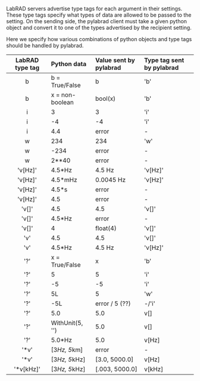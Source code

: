 LabRAD servers advertise type tags for each argument in their settings. These type tags specify what types of data are allowed to be passed to the setting. On the sending side, the pylabrad client must take a given python object and convert it to one of the types advertised by the recipient setting.

Here we specify how various combinations of python objects and type tags should be handled by pylabrad.

| LabRAD type tag | Python data      | Value sent by pylabrad | Type tag sent by pylabrad |
| :--------------:|:-----------------|:-----------------------|:--------------------------|
| b               | b = True/False   | b                      | 'b' |
| b               | x = non-boolean  | bool(x)                | 'b' |
| i               | 3                | 3                      | 'i' |
| i               | -4               | -4                     | 'i' |
| i               | 4.4              | error                  | - |
| w               | 234              | 234                    | 'w' |
| w               | -234             | error                  | - |
| w               | 2**40            | error                  | - |
| 'v[Hz]'         | 4.5*Hz           | 4.5 Hz                 | 'v[Hz]' |
| 'v[Hz]'         | 4.5*mHz          | 0.0045 Hz              | 'v[Hz]' |
| 'v[Hz]'         | 4.5*s            | error                  | - |
| 'v[Hz]'         | 4.5              | error                  | - |
| 'v[]'           | 4.5              | 4.5                    | 'v[]' |
| 'v[]'           | 4.5*Hz           | error                  | - |
| 'v[]'           | 4                | float(4)               | 'v[]' |
| 'v'             | 4.5              | 4.5                    | 'v[]' |
| 'v'             | 4.5*Hz           | 4.5 Hz                 | 'v[Hz]' |
| '?'             | x = True/False   | x                      | 'b' |
| '?'             | 5                | 5                      | 'i' |
| '?'             | -5               | -5                     | 'i' |
| '?'             | 5L               | 5                      | 'w' |
| '?'             | -5L              | error / 5 (??)         | -/'i'   |
| '?'             | 5.0              | 5.0                    | v[] |
| '?'             | WithUnit(5, '')  | 5.0                    | v[] |
| '?'             | 5.0*Hz           | 5.0                    | v[Hz] |
| '*v'            | [3*Hz, 5*km]     | error                  | - |
| '*v'            | [3*Hz, 5*kHz]    | [3.0, 5000.0]          | v[Hz] |
| '*v[kHz]'       |  [3*Hz, 5*kHz]    | [.003, 5000.0]        | v[kHz] |
